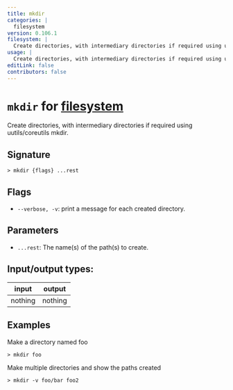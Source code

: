 ```yaml
---
title: mkdir
categories: |
  filesystem
version: 0.106.1
filesystem: |
  Create directories, with intermediary directories if required using uutils/coreutils mkdir.
usage: |
  Create directories, with intermediary directories if required using uutils/coreutils mkdir.
editLink: false
contributors: false
---
```

<!-- This file is automatically generated. Please edit the command in https://github.com/nushell/nushell instead. -->

# `mkdir` for [filesystem](/commands/categories/filesystem.md)

<div class='command-title'>Create directories, with intermediary directories if required using uutils&#x2f;coreutils mkdir.</div>

## Signature

```> mkdir {flags} ...rest```

## Flags

 -  `--verbose, -v`: print a message for each created directory.

## Parameters

 -  `...rest`: The name(s) of the path(s) to create.


## Input/output types:

| input   | output  |
| ------- | ------- |
| nothing | nothing |
## Examples

Make a directory named foo
```nu
> mkdir foo

```

Make multiple directories and show the paths created
```nu
> mkdir -v foo/bar foo2

```
